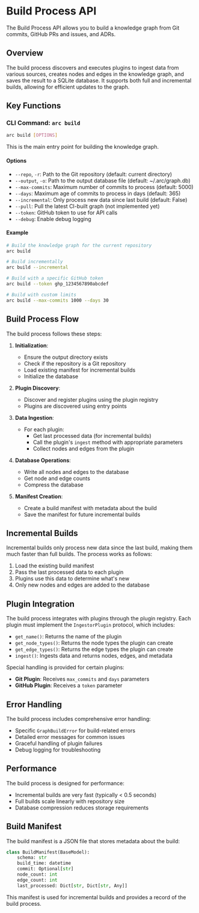 # Build Process API

The Build Process API allows you to build a knowledge graph from Git commits, GitHub PRs and issues, and ADRs.

## Overview

The build process discovers and executes plugins to ingest data from various sources, creates nodes and edges in the knowledge graph, and saves the result to a SQLite database. It supports both full and incremental builds, allowing for efficient updates to the graph.

## Key Functions

### CLI Command: `arc build`

```bash
arc build [OPTIONS]
```

This is the main entry point for building the knowledge graph.

#### Options

- `--repo`, `-r`: Path to the Git repository (default: current directory)
- `--output`, `-o`: Path to the output database file (default: ~/.arc/graph.db)
- `--max-commits`: Maximum number of commits to process (default: 5000)
- `--days`: Maximum age of commits to process in days (default: 365)
- `--incremental`: Only process new data since last build (default: False)
- `--pull`: Pull the latest CI-built graph (not implemented yet)
- `--token`: GitHub token to use for API calls
- `--debug`: Enable debug logging

#### Example

```bash
# Build the knowledge graph for the current repository
arc build

# Build incrementally
arc build --incremental

# Build with a specific GitHub token
arc build --token ghp_1234567890abcdef

# Build with custom limits
arc build --max-commits 1000 --days 30
```

## Build Process Flow

The build process follows these steps:

1. **Initialization**:
   - Ensure the output directory exists
   - Check if the repository is a Git repository
   - Load existing manifest for incremental builds
   - Initialize the database

2. **Plugin Discovery**:
   - Discover and register plugins using the plugin registry
   - Plugins are discovered using entry points

3. **Data Ingestion**:
   - For each plugin:
     - Get last processed data (for incremental builds)
     - Call the plugin's `ingest` method with appropriate parameters
     - Collect nodes and edges from the plugin

4. **Database Operations**:
   - Write all nodes and edges to the database
   - Get node and edge counts
   - Compress the database

5. **Manifest Creation**:
   - Create a build manifest with metadata about the build
   - Save the manifest for future incremental builds

## Incremental Builds

Incremental builds only process new data since the last build, making them much faster than full builds. The process works as follows:

1. Load the existing build manifest
2. Pass the last processed data to each plugin
3. Plugins use this data to determine what's new
4. Only new nodes and edges are added to the database

## Plugin Integration

The build process integrates with plugins through the plugin registry. Each plugin must implement the `IngestorPlugin` protocol, which includes:

- `get_name()`: Returns the name of the plugin
- `get_node_types()`: Returns the node types the plugin can create
- `get_edge_types()`: Returns the edge types the plugin can create
- `ingest()`: Ingests data and returns nodes, edges, and metadata

Special handling is provided for certain plugins:

- **Git Plugin**: Receives `max_commits` and `days` parameters
- **GitHub Plugin**: Receives a `token` parameter

## Error Handling

The build process includes comprehensive error handling:

- Specific `GraphBuildError` for build-related errors
- Detailed error messages for common issues
- Graceful handling of plugin failures
- Debug logging for troubleshooting

## Performance

The build process is designed for performance:

- Incremental builds are very fast (typically < 0.5 seconds)
- Full builds scale linearly with repository size
- Database compression reduces storage requirements

## Build Manifest

The build manifest is a JSON file that stores metadata about the build:

```python
class BuildManifest(BaseModel):
    schema: str
    build_time: datetime
    commit: Optional[str]
    node_count: int
    edge_count: int
    last_processed: Dict[str, Dict[str, Any]]
```

This manifest is used for incremental builds and provides a record of the build process.
